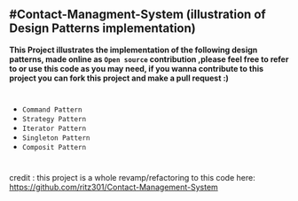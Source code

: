 #Contact-Managment-System (illustration of Design Patterns implementation) 
-
<b>This Project illustrates the implementation of the following design patterns, made online as `Open source` contribution
,please feel free to refer to or use this code as you may need, if you wanna contribute to this project you can fork this 
project and make a pull request :)
</b>
# 
* `Command Pattern`
* `Strategy Pattern`
* `Iterator Pattern`
* `Singleton Pattern`
* `Composit Pattern`
#
credit : this project is a whole revamp/refactoring to this code here: https://github.com/ritz301/Contact-Management-System